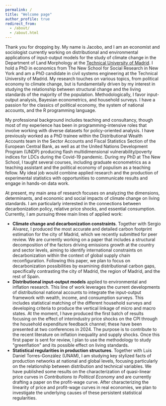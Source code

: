```yaml
---
permalink: /
title: "Welcome page"
author_profile: true
redirect_from: 
  - /about/
  - /about.html
---
```


Thank you for dropping by. My name is Jacobo, and I am an economist and sociologist currently working on distributional and environmental applications of input-output models for the study of climate change in the Department of Land Morphology at the [Technical University of Madrid](https://portalcientifico.upm.es/es/ipublic/researcher/336709). I hold a PhD in economics from The New School for Social Research in New York and am a PhD candidate in civil systems engineering at the Technical University of Madrid. My research touches on various topics, from political economy to climate change, but is fundamentally driven by my interest in studying the relationship between structural change and the living standards of the majority of the population. Methodologically, I favor input-output analysis, Bayesian econometrics, and household surveys. I have a passion for the classics of political economy, the system of national accounts, and the R programming language.

My professional background includes teaching and consultancy, though most of my experience has been in programming-intensive roles that involve working with diverse datasets for policy-oriented analysis. I have previously worked as a PhD trainee within the Distributional Wealth Accounts team in the Sector Accounts and Fiscal Statistics Section of the European Central Bank, as well as at the United Nations Development Program (UNDP) producing flash multidimensional vulnerability/poverty indices for LDCs during the Covid-19 pandemic. During my PhD at The New School, I taught several courses, including graduate econometrics as a teaching assistant and the political economy of populism as a teaching fellow. My ideal job would combine applied research and the production of experimental statistics with opportunities to communicate results and engage in hands-on data work.

At present, my main area of research focuses on analyzing the dimensions, determinants, and economic and social impacts of climate change on living standards. I am particularly interested in the connections between decarbonization policy, relative price shocks, and essential consumption. Currently, I am pursuing three main lines of applied work:

  * **Climate change and decarbonization constraints**. Together with Sergio Alvarez, I produced the most accurate and detailed carbon footprint estimation for the city of Madrid, which we recently submitted for peer review. We are currently working on a paper that includes a structural decomposition of the factors driving emissions growth at the country and sector levels, aiming to identify international constraints on decarbonization within the context of global supply chain reconfiguration. Following this paper, we plan to focus on decarbonization possibilities by examining distributional carbon gaps, specifically contrasting the city of Madrid, the region of Madrid, and the rest of Spain.
  * **Distributional input-output models** applied to environmental and inflation research. This line of work leverages the current developments of distributional national accounts to integrate the input-output framework with wealth, income, and consumption surveys. This includes statistical matching of the different household surveys and developing criteria to produce the vertical linkage of micro and macro states. At the moment, I have produced the first batch of results focusing on the effect of interindustry price shocks on the CPI through the household expenditure feedback channel; these have been presented at two conferences in 2024. The purpose is to contribute to the recent literature on inflation inequality and supply shocks. Once this first paper is sent for review, I plan to use the methodology to study "greenflation" and its possible effect on living standards.
  * **Statistical regularities in production structures**. Together with Luis Daniel Torres-González (UNAM), I am studying key stylized facts of production networks at national and global levels, focusing particularly on the relationship between distribution and technical variables. We have published some results on the characterization of quasi-linear price curves in *Contributions to Political Economy* and are currently drafting a paper on the profit-wage curve. After characterizing the linearity of price and profit-wage curves in real economies, we plan to investigate the underlying causes of these persistent statistical regularities.
